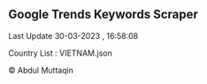 

## Google Trends Keywords Scraper 
 
Last Update 30-03-2023 , 16:58:08

Country List :
VIETNAM.json



© Abdul Muttaqin 
